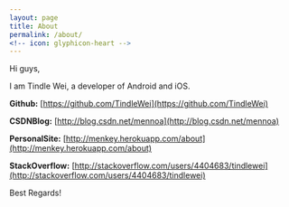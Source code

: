 ```yaml
---
layout: page
title: About
permalink: /about/
<!-- icon: glyphicon-heart -->
---
```


Hi guys,

I am Tindle Wei, a developer of Android and iOS.

 **Github:**  [https://github.com/TindleWei](https://github.com/TindleWei)

 **CSDNBlog:**  [http://blog.csdn.net/mennoa](http://blog.csdn.net/mennoa)

 **PersonalSite:**  [http://menkey.herokuapp.com/about](http://menkey.herokuapp.com/about)

 **StackOverflow:**  [http://stackoverflow.com/users/4404683/tindlewei](http://stackoverflow.com/users/4404683/tindlewei)

Best Regards!
